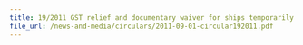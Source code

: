 ```yaml
---
title: 19/2011 GST relief and documentary waiver for ships temporarily in Singapore
file_url: /news-and-media/circulars/2011-09-01-circular192011.pdf
---
```


